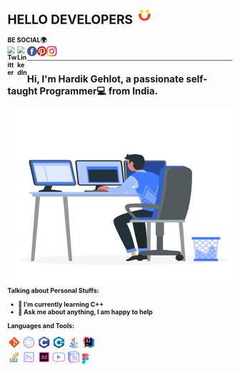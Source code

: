 # HELLO DEVELOPERS <img src="https://github.com/Hardik-Gehlot/Hardik-Gehlot/blob/main/gifs/animation_500_kmog1xx8.gif" width="40px">


<b>BE SOCIAL<b>🌍
<br>
<a href="https://twitter.com/hardikgehlot23">
  <img align="left" alt="Twitter" width="22px" src="https://raw.githubusercontent.com/peterthehan/peterthehan/master/assets/twitter.svg" />
</a>
<a href="https://www.linkedin.com/in/hardik-gehlot-2b34aa200">
  <img align="left" alt="LinkedIn" width="22px" src="https://raw.githubusercontent.com/peterthehan/peterthehan/master/assets/linkedin.svg" />
</a>
<a href="https://www.facebook.com/hardigehlot23">
  <img align="left" alt="Facebook" width="22px" src="https://github.com/Hardik-Gehlot/Hardik-Gehlot/blob/main/icons/facebook.svg" />
</a>
<a href="https://www.pinterest.com/hardikgehlot2303">
  <img align="left" alt="Pinterest" width="22px" src="https://github.com/Hardik-Gehlot/Hardik-Gehlot/blob/main/icons/pinterest.svg" />
</a>
<a href="https://www.instagram.com/hardik.dz___">
  <img align="left" alt="Instagram" width="22px" src="https://github.com/Hardik-Gehlot/Hardik-Gehlot/blob/main/icons/instagram.svg" />
</a>
<br>
<hr>

## Hi, I'm Hardik Gehlot, a passionate self-taught Programmer💻 from India.

  <img align="right" alt="GIF" src="https://github.com/Hardik-Gehlot/Hardik-Gehlot/blob/main/gifs/36707-working-man.gif?raw=true" width="500" height="400" />
  
**Talking about Personal Stuffs:**

- 🌱 I’m currently learning C++
- 💬 Ask me about anything, I am happy to help

**Languages and Tools:**  


<img height="30" src="https://github.com/Hardik-Gehlot/Hardik-Gehlot/blob/main/icons/git_96px.png">
<img height="30" src="https://github.com/Hardik-Gehlot/Hardik-Gehlot/blob/main/icons/github_96px.png">
<img height="30" src="https://github.com/Hardik-Gehlot/Hardik-Gehlot/blob/main/icons/c_programming_96px.png">
<img height="30" src="https://github.com/Hardik-Gehlot/Hardik-Gehlot/blob/main/icons/c%2B%2B_96px.png">
<img height="30" src="https://github.com/Hardik-Gehlot/Hardik-Gehlot/blob/main/icons/java_96px.png">
<img height="30" src="https://github.com/Hardik-Gehlot/Hardik-Gehlot/blob/main/icons/intellij_idea_96px.png">
<br>
<img height="30" src="https://github.com/Hardik-Gehlot/Hardik-Gehlot/blob/main/icons/stack_overflow_96px.png">
<img height="30" src="https://github.com/Hardik-Gehlot/Hardik-Gehlot/blob/main/icons/adobe_photoshop_96px.png">
<img height="30" src="https://github.com/Hardik-Gehlot/Hardik-Gehlot/blob/main/icons/adobe_xd_96px.png">
<img height="30" src="https://github.com/Hardik-Gehlot/Hardik-Gehlot/blob/main/icons/play_button_96px.png">
<img height="30" src="https://github.com/Hardik-Gehlot/Hardik-Gehlot/blob/main/icons/notion_96px.png">
<img height="23" src="https://github.com/Hardik-Gehlot/Hardik-Gehlot/blob/main/icons/figma-seeklogo.com.svg">
